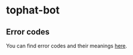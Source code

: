 # tophat-bot

## Error codes
You can find error codes and their meanings [here](/https/errorCodes.md).
